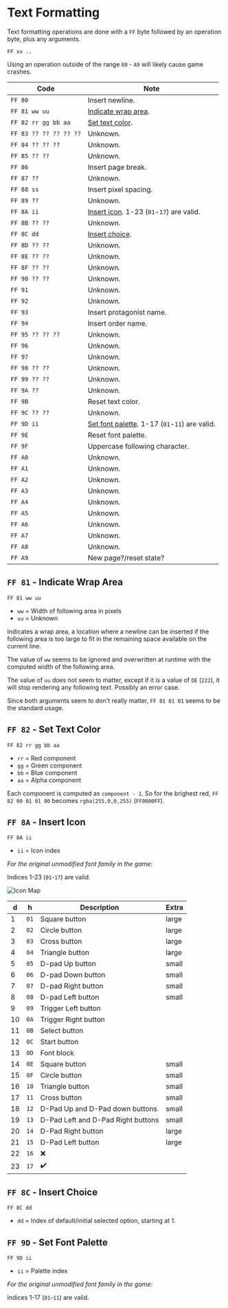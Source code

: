 # Text Formatting

Text formatting operations are done with a `FF` byte followed by an operation byte, plus any arguments.

`FF xx ..`

Using an operation outside of the range `80` - `A9` will likely cause game crashes.

| Code                   | Note |
| ---------------------- | ---- |
| `FF 80`                | Insert newline. |
| `FF 81 ww uu`          | [Indicate wrap area](#ff-81---indicate-wrap-area). |
| `FF 82 rr gg bb aa`    | [Set text color](#ff-82---set-text-color). |
| `FF 83 ?? ?? ?? ?? ??` | Unknown. |
| `FF 84 ?? ?? ??`       | Unknown. |
| `FF 85 ?? ??`          | Unknown. |
| `FF 86`                | Insert page break. |
| `FF 87 ??`             | Unknown. |
| `FF 88 ss`             | Insert pixel spacing. |
| `FF 89 ??`             | Unknown. |
| `FF 8A ii`             | [Insert icon](#ff-8a---insert-icon). 1-23 (`01`-`17`) are valid. |
| `FF 8B ?? ??`          | Unknown. |
| `FF 8C dd`             | [Insert choice](#ff-8c---insert-choice). |
| `FF 8D ?? ??`          | Unknown. |
| `FF 8E ?? ??`          | Unknown. |
| `FF 8F ?? ??`          | Unknown. |
| `FF 90 ?? ??`          | Unknown. |
| `FF 91`                | Unknown. |
| `FF 92`                | Unknown. |
| `FF 93`                | Insert protagonist name. |
| `FF 94`                | Insert order name. |
| `FF 95 ?? ?? ??`       | Unknown. |
| `FF 96`                | Unknown. |
| `FF 97`                | Unknown. |
| `FF 98 ?? ??`          | Unknown. |
| `FF 99 ?? ??`          | Unknown. |
| `FF 9A ??`             | Unknown. |
| `FF 9B`                | Reset text color. |
| `FF 9C ?? ??`          | Unknown. |
| `FF 9D ii`             | [Set font palette](#ff-9d---set-font-palette). 1-17 (`01`-`11`) are valid. |
| `FF 9E`                | Reset font palette. |
| `FF 9F`                | Uppercase following character. |
| `FF A0`                | Unknown. |
| `FF A1`                | Unknown. |
| `FF A2`                | Unknown. |
| `FF A3`                | Unknown. |
| `FF A4`                | Unknown. |
| `FF A5`                | Unknown. |
| `FF A6`                | Unknown. |
| `FF A7`                | Unknown. |
| `FF A8`                | Unknown. |
| `FF A9`                | New page?/reset state? |

## `FF 81` - Indicate Wrap Area

`FF 81 ww uu`

* `ww` = Width of following area in pixels
* `uu` = Unknown

Indicates a wrap area, a location where a newline can be inserted if the following area is too large to fit in the remaining space available on the current line.

The value of `ww` seems to be ignored and overwritten at runtime with the computed width of the following area.

The value of `uu` does not seem to matter, except if it is a value of `DE` (`222`), it will stop rendering any following text. Possibly an error case.

Since both arguments seem to don't really matter, `FF 81 01 01` seems to be the standard usage.

## `FF 82` - Set Text Color

`FF 82 rr gg bb aa`

* `rr` = Red component
* `gg` = Green component
* `bb` = Blue component
* `aa` = Alpha component

Each component is computed as `component - 1`. So for the brighest red, `FF 82 00 01 01 00` becomes `rgba(255,0,0,255)` (`FF0000FF`).

## `FF 8A` - Insert Icon

`FF 8A ii`

* `ii` = Icon index

*For the original unmodified font family in the game:*

Indices 1-23 (`01`-`17`) are valid.

![Icon Map](https://i.imgur.com/SWHNzEe.png)

| d  | h    | Description                        | Extra |
| -- | ---- | ---------------------------------- | ----- |
| 1  | `01` | Square button                      | large |
| 2  | `02` | Circle button                      | large |
| 3  | `03` | Cross button                       | large |
| 4  | `04` | Triangle button                    | large |
| 5  | `05` | D-pad Up button                    | small |
| 6  | `06` | D-pad Down button                  | small |
| 7  | `07` | D-pad Right button                 | small |
| 8  | `08` | D-pad Left button                  | small |
| 9  | `09` | Trigger Left button                |       |
| 10 | `0A` | Trigger Right button               |       |
| 11 | `0B` | Select button                      |       |
| 12 | `0C` | Start button                       |       |
| 13 | `0D` | Font block                         |       |
| 14 | `0E` | Square button                      | small |
| 15 | `0F` | Circle button                      | small |
| 16 | `10` | Triangle button                    | small |
| 17 | `11` | Cross button                       | small |
| 18 | `12` | D-Pad Up and D-Pad down buttons    | small |
| 19 | `13` | D-Pad Left and D-Pad Right buttons | small |
| 20 | `14` | D-Pad Right button                 | large |
| 21 | `15` | D-Pad Left button                  | large |
| 22 | `16` | :x:                                |       |
| 23 | `17` | :heavy_check_mark:                 |       |

## `FF 8C` - Insert Choice

`FF 8C dd`

* `dd` = Index of default/initial selected option, starting at 1.

## `FF 9D` - Set Font Palette

`FF 9D ii`

* `ii` = Palette index

*For the original unmodified font family in the game:*

Indices 1-17 (`01`-`11`) are valid.

